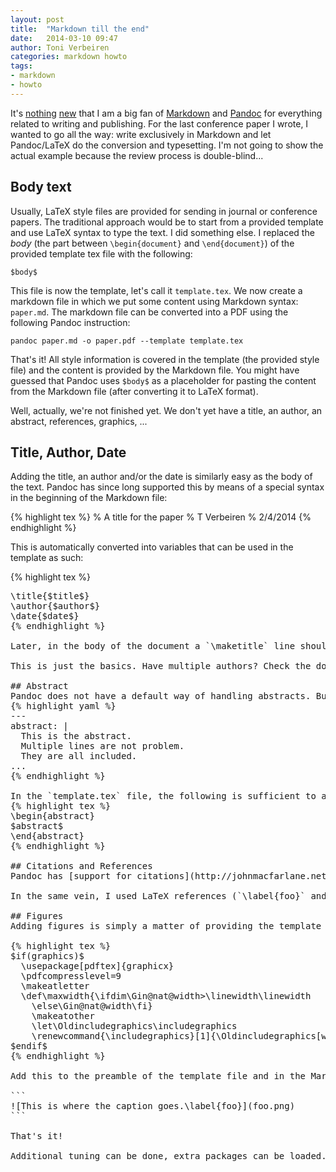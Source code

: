 ```yaml
---
layout: post
title:  "Markdown till the end"
date:   2014-03-10 09:47
author: Toni Verbeiren
categories: markdown howto
tags:
- markdown
- howto
---
```

It's [nothing](/2014/01/proper-syntax-highlighting-in-revealjs-using-pandoc) [new](http://www.data-intuitive.com/2013/06/writing-workflow-markdown-pandoc-latex-and-the-likes/) that I am a big fan of [Markdown](http://daringfireball.net/projects/markdown/) and [Pandoc](http://johnmacfarlane.net/pandoc/) for everything related to writing and publishing. For the last conference paper I wrote, I wanted to go all the way: write exclusively in Markdown and let Pandoc/LaTeX do the conversion and typesetting. I'm not going to show the actual example because the review process is double-blind...

## Body text
Usually, LaTeX style files are provided for sending in journal or conference papers. The traditional approach would be to start from a provided template and use LaTeX syntax to type the text. I did something else. I replaced the *body* (the part between `\begin{document}` and `\end{document}`) of the provided template tex file with the following:

```
$body$
```

This file is now the template, let's call it `template.tex`. We now create a markdown file in which we put some content using Markdown syntax: `paper.md`. The markdown file can be converted into a PDF using the following Pandoc instruction:

```
pandoc paper.md -o paper.pdf --template template.tex
```

That's it! All style information is covered in the template (the provided style file) and the content is provided by the Markdown file. You might have guessed that Pandoc uses `$body$` as a placeholder for pasting the content from the Markdown file (after converting it to LaTeX format).

Well, actually, we're not finished yet. We don't yet have a title, an author, an abstract, references, graphics, ...

## Title, Author, Date
Adding the title, an author and/or the date is similarly easy as the body of the text. Pandoc has since long supported this by means of a special syntax in the beginning of the Markdown file:

{% highlight tex %}
% A title for the paper
% T Verbeiren
% 2/4/2014
{% endhighlight %}

This is automatically converted into variables that can be used in the template as such:

{% highlight tex %}
<pre class="lang:tex decode:true">\title{$title$}
\author{$author$}
\date{$date$}
{% endhighlight %}

Later, in the body of the document a `\maketitle` line should be present in order to print the title.

This is just the basics. Have multiple authors? Check the documentation or the template that is provided by Pandoc itself.

## Abstract
Pandoc does not have a default way of handling abstracts. But since Pandoc v. 1.12.2, YAML blocks can be added to the beginning of a Markdown file and Pandoc knows how to deal with them. This allows for custom parsing of variables like an abstract. In our `paper.md` file, we put the following YAML block:
{% highlight yaml %}
---
abstract: |
  This is the abstract.
  Multiple lines are not problem.
  They are all included.
...
{% endhighlight %}

In the `template.tex` file, the following is sufficient to add the abstract to the title:
{% highlight tex %}
\begin{abstract}
$abstract$
\end{abstract}
{% endhighlight %}

## Citations and References
Pandoc has [support for citations](http://johnmacfarlane.net/pandoc/README.html#citations) in different styles, but unfortunately the one I needed to use was not there. If you find it in [the list of available styles](https://github.com/citation-style-language/styles), use this method. I reverted to using plain old LaTeX syntax in the Markdown file. Pandoc makes sure it passes the LaTeX command along.

In the same vein, I used LaTeX references (`\label{foo}` and `\ref{foo}`) for referring to floating figures.

## Figures
Adding figures is simply a matter of providing the template with the correct snippet. I derived mine from the template that is provided by Pandoc:

{% highlight tex %}
$if(graphics)$
  \usepackage[pdftex]{graphicx}
  \pdfcompresslevel=9
  \makeatletter
  \def\maxwidth{\ifdim\Gin@nat@width&gt;\linewidth\linewidth
    \else\Gin@nat@width\fi}
    \makeatother
    \let\Oldincludegraphics\includegraphics
    \renewcommand{\includegraphics}[1]{\Oldincludegraphics[width=.8\linewidth]{#1}}
$endif$
{% endhighlight %}

Add this to the preamble of the template file and in the Markdown file you can use the usual syntax to refer to a figure:

```
![This is where the caption goes.\label{foo}](foo.png)
```

That's it!

Additional tuning can be done, extra packages can be loaded. Also, by using the YAML code blocks, one can add affiliations, keywords, acknowledgments and other information to the Markdown document that depending on the template is used to generate the PDF/HTML/... output.
